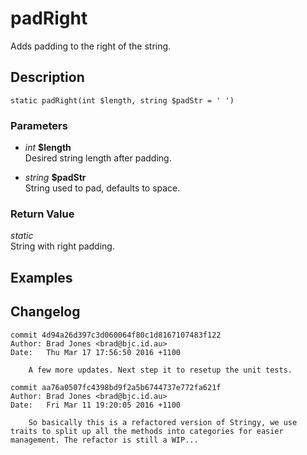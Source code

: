 # padRight
Adds padding to the right of the string.

## Description
`static padRight(int $length, string $padStr = ' ')`

### Parameters
* _int_ __$length__  
Desired string length after padding.

* _string_ __$padStr__  
String used to pad, defaults to space.


### Return Value
_static_  
String with right padding.

## Examples

## Changelog
```
commit 4d94a26d397c3d060064f80c1d8167107483f122
Author: Brad Jones <brad@bjc.id.au>
Date:   Thu Mar 17 17:56:50 2016 +1100

    A few more updates. Next step it to resetup the unit tests.

commit aa76a0507fc4398bd9f2a5b6744737e772fa621f
Author: Brad Jones <brad@bjc.id.au>
Date:   Fri Mar 11 19:20:05 2016 +1100

    So basically this is a refactored version of Stringy, we use traits to split up all the methods into categories for easier management. The refactor is still a WIP...
```